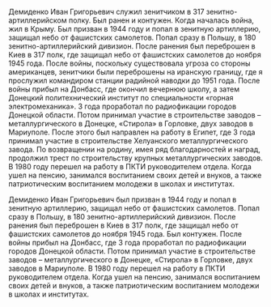 Демиденко Иван Григорьевич служил зенитчиком в 317 зенитно-артиллерийском полку. Был ранен и контужен. Когда началась война, жил в Крыму. Был призван в 1944 году и попал в зенитную артиллерию, защищал небо от фашистских самолетов. Попал сразу в Польшу, в 180 зенитно-артиллерийский дивизион. После ранения был переброшен в Киев в 317 полк, где защищал небо от фашистских самолетов до ноября 1945 года. После войны, поскольку существовала угроза со стороны американцев, зенитчики были переброшены на иранскую границу, где я прослужил командиром станции радийной наводки до 1951 года. После войны прибыл на Донбасс, где окончил вечернюю школу, а затем Донецкий политехнический институт по специальности «горная электромеханика». 3 года проработал по радиофикации городов Донецкой области. Потом принимал участие в строительстве заводов – металлургического в Донецке, «Стирола» в Горловке, двух заводов в Мариуполе. После этого был направлен на работу в Египет, где 3 года принимал участие в строительстве Хелуанского металлургического завода. По возвращении на родину, имея ряд благодарностей и наград, продолжил трест по строительству крупных металлургических заводов. В 1980 году перешел на работу в ПКТИ руководителем отдела. Когда ушел на пенсию, занимался воспитанием своих детей и внуков, а также патриотическим воспитанием молодежи в школах и институтах.


Демиденко Иван Григорьевич был призван в 1944 году и попал в зенитную артиллерию, защищал небо от фашистских самолетов. Попал сразу в Польшу, в 180 зенитно-артиллерийский дивизион. После ранения был переброшен в Киев в 317 полк, где защищал небо от фашистских самолетов до ноября 1945 года. Был контужен. После войны прибыл на Донбасс, где 3 года проработал по радиофикации городов Донецкой области. Потом принимал участие в строительстве заводов – металлургического в Донецке, «Стирола» в Горловке, двух заводов в Мариуполе. В 1980 году перешел на работу в ПКТИ руководителем отдела. Когда ушел на пенсию, занимался воспитанием своих детей и внуков, а также патриотическим воспитанием молодежи в школах и институтах.
